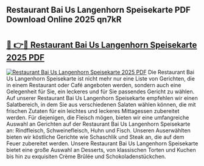 ## Restaurant Bai Us Langenhorn Speisekarte PDF Download Online 2025 qn7kR

# <h2><a href="http://gca0npu.nevu.top/?p=Restaurant+Bai+Us+Langenhorn+Speisekarte">🔗 👉🔴 Restaurant Bai Us Langenhorn Speisekarte 2025 PDF</a></h2>

[![Restaurant Bai Us Langenhorn Speisekarte 2025 PDF](https://i.imgur.com/dBaPXMq.png)](http://gca0npu.nevu.top/?p=Restaurant+Bai+Us+Langenhorn+Speisekarte)
Die Restaurant Bai Us Langenhorn Speisekarte ist nicht mehr nur eine Liste von Gerichten, die in einem Restaurant oder Café angeboten werden, sondern auch eine Gelegenheit für Sie, ein leckeres und für Sie passendes Gericht zu wählen. Auf unserer Restaurant Bai Us Langenhorn Speisekarte empfehlen wir einen Salatbereich, in dem Sie aus verschiedenen Salaten wählen können, die mit frischen Zutaten für ein leichtes und leckeres Mittagessen zubereitet werden. Für diejenigen, die Fleisch mögen, bieten wir eine umfangreiche Auswahl an Gerichten auf der Restaurant Bai Us Langenhorn Speisekarte an: Rindfleisch, Schweinefleisch, Huhn und Fisch. Unseren Auserwählten bieten wir köstliche Gerichte wie Schaschlik und Steak an, die auf dem Feuer zubereitet werden. Unsere Restaurant Bai Us Langenhorn Speisekarte bietet eine große Auswahl an Desserts, von klassischen Torten und Kuchen bis hin zu exquisiten Crème Brûlée und Schokoladenstückchen.
